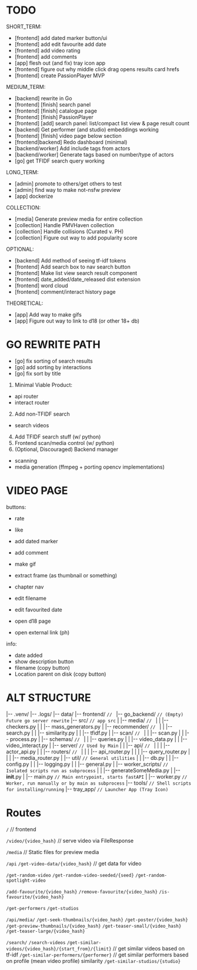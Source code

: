 
# TODO


SHORT_TERM:
- [frontend] add dated marker button/ui
- [frontend] add edit favourite add date
- [frontend] add video rating
- [frontend] add comments
- [app] flesh out (and fix) tray icon app
- [frontend] figure out why middle click drag opens results card hrefs
- [frontend] create PassionPlayer MVP

MEDIUM_TERM:
- [backend] rewrite in Go
- [frontend] [finish] search panel
- [frontend] [finish] catalogue page
- [frontend] [finish] PassionPlayer
- [frontend] [add] search panel: list/compact list view & page result count
- [backend] Get performer (and studio) embeddings working
- [frontend] [finish] video page below section
- [frontend|backend] Redo dashboard (minimal)
- [backend/worker] Add include tags from actors
- [backend/worker] Generate tags based on number/type of actors
- [go] get TFIDF search query working

LONG_TERM:
- [admin] promote to others/get others to test
- [admin] find way to make not-nsfw preview
- [app] dockerize


COLLECTION:
- [media] Generate preview media for entire collection
- [collection] Handle PMVHaven collection
- [collection] Handle collisions (Curated v. PH)
- [collection] Figure out way to add popularity score

OPTIONAL:
- [backend] Add method of seeing tf-idf tokens
- [frontend] Add search box to nav search button
- [frontend] Make list view search result component
- [frontend] date_added/date_released dist extension
- [frontend] word cloud
- [frontend] comment/interact history page

THEORETICAL:
- [app] Add way to make gifs
- [app] Figure out way to link to d18 (or other 18+ db)


<!-- - [collection] Handle 3dh collection -->
<!-- - [data] port old favourites -->
<!-- - [media_gen] [fix] seek thumbs alignment -->
<!-- - [frontend] [catalogue_page] Sort by newest added video -->
<!-- - [frontend] [catalogue_page] add thresh and item counts (and numbered count view) -->
<!-- - [app] create tray icon app MVP -->
<!-- - [frontend] add actor cards -->
<!-- - [backend] figure out way to toggle NoCacheMiddleware for dev/prod purposes -->
<!-- - [frontend] [result_card] add initial limit to actors & tags -->
<!-- - [frontend] [finish] related videos section -->
<!-- - [media] Convert entire collection to mp4 -->
<!-- - [media] Transcode non remuxable -->
<!-- - [backend] Review collection ignore/include folder step -->
<!-- - [media] Handle JAV collection -->
<!-- - [media] Handle PH collection -->
<!-- - [frontend] [new] port & clean search page -->
<!-- - [frontend] [new] port & clean video page -->
<!-- - [frontend] [new] port & clean home page -->
<!-- - [frontend] [new] port & clean dashboard page -->
<!-- - [frontend] [new] Add new search result cards -->
<!-- - [frontend] [new] Add new catalogue page -->
<!-- - [frontend] [new] Add new video page -->
<!-- - [frontend] Add nav dropdown to select search result style (for grid view) -->
<!-- - [backend] Add teaser thumbs -->
<!-- - [backend] Add preview media status -->
<!-- - [backend] Find why no similar-videos for f5593d2a6f9a -->
<!-- - [frontend] [new] get header looking like svelte header -->
<!-- - Bring over favourites & make metadata db -->
<!-- - Get tfidf model working -->
<!-- - Improve media generation -->
<!-- - Add subtitles to video -->
<!-- - Get vman script for mkv -> mp4 conversion -->
<!-- - Get seek thumbs sprite sheets working -->
<!-- - Get media generation working -->



# GO REWRITE PATH

- [go] fix sorting of search results
- [go] add sorting by interactions
- [go] fix sort by title
<!-- - [go] get interactions working -->
<!-- - [go] get TFIDF stuff working -->
<!-- - [go] add get actor info -->
<!-- - [go] add get spotlight video -->
<!-- - [go] get catalogue page working -->
<!-- - [go] get enforce media working -->
<!-- - [go] get recommender working -->
<!-- - [go] write go backend demo -->


1. Minimal Viable Product:
  <!-- - serve media (no ensures) -->
  - api router
  - interact router
2. Add non-TFIDF search
  - search videos
  <!-- - get catalogue -->
<!-- 3. Add media ensuring (w/ python) -->
4. Add TFIDF search stuff (w/ python)
5. Frontend scan/media control (w/ python)
6. (Optional, Discouraged) Backend manager
  - scanning
  - media generation (ffmpeg + porting opencv implementations)



# VIDEO PAGE

buttons:
- rate
- like
- add dated marker
- add comment
- make gif
- extract frame (as thumbnail or something)
- chapter nav
- edit filename


- edit favourited date
- open d18 page
- open external link (ph)


info:
- date added
- show description button
- filename (copy button)
- Location parent on disk (copy button)






# ALT STRUCTURE

|-- .venv/
|-- .logs/
|-- data/
|-- frontend/               `// `
|-- go_backend/               `// (Empty) Future go server rewrite`
|-- src/                    `// app src`
|   |-- media/            `// `
|   |   |-- checkers.py
|   |   |-- mass_generators.py
|   |-- recommender/            `// `
|   |   |-- search.py
|   |   |-- similarity.py
|   |   |-- tfidf.py
|   |-- scan/            `// `
|   |   |-- scan.py
|   |   |-- process.py
|   |-- schemas/                `// `
|   |   |-- queries.py
|   |   |-- video_data.py
|   |   |-- video_interact.py
|   |-- server/                    `// Used by Main`
|   |   |-- api/                    `// `
|   |   |   |-- actor_api.py
|   |   |-- routers/                `// `
|   |   |   |-- api_router.py
|   |   |   |-- query_router.py
|   |   |   |-- media_router.py
|   |-- util/                    `// General utilities`
|   |   |-- db.py
|   |   |-- config.py
|   |   |-- logging.py
|   |   |-- general.py
|   |-- worker_scripts/             `// Isolated scripts run as subprocess`
|   |   |-- generateSomeMedia.py
|   |-- __init__.py
|   |-- main.py                 `// Main entrypoint, starts fastAPI`
|   |-- worker.py               `// Worker, run manually or by main as subprocess`
|-- tools/          `// Shell scripts for installing/running`
|-- tray_app/       `// Launcher App (Tray Icon)`




# Routes

  `/`   // frontend

  `/video/{video_hash}` // serve video via FileResponse

  `/media`              // Static files for preview media

  `/api`
`/get-video-data/{video_hash}`              // get data for video

`/get-random-video`
`/get-random-video-seeded/{seed}`
`/get-random-spotlight-video`

`/add-favourite/{video_hash}`
`/remove-favourite/{video_hash}`
`/is-favourite/{video_hash}`

`/get-performers`
`/get-studios`

  `/api/media/`
`/get-seek-thumbnails/{video_hash}`
`/get-poster/{video_hash}`
`/get-preview-thumbnails/{video_hash}`
`/get-teaser-small/{video_hash}`
`/get-teaser-large/{video_hash}`

  `/search/`
`/search-videos`
`/get-similar-videos/{video_hash}/{start_from}/{limit}` // get similar videos based on tf-idf
`/get-similar-performers/{performer}`                   // get similar performers based on profile (mean video profile) similarity
`/get-similar-studios/{studio}`



